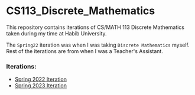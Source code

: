 # CS113_Discrete_Mathematics

This repository contains iterations of CS/MATH 113 Discrete Mathematics taken during my time at Habib University.

The ```Spring22``` iteration was when I was taking ```Discrete Mathematics``` myself. Rest of the iterations are from when I was a Teacher's Assistant.

### Iterations:

* [Spring 2022 Iteration](Spring22)
* [Spring 2023 Iteration](Spring23)